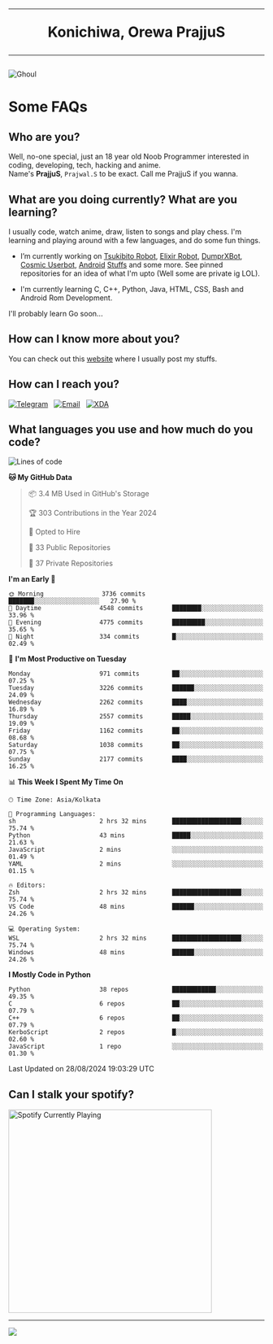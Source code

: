 <h1 align="center"><hr>Konichiwa, Orewa PrajjuS<hr></h1>


<img src="https://telegra.ph/file/6041d22c64479ee5ff802.jpg" alt="Ghoul"/>


<h1>Some FAQs</h1>


<h2>Who are you?</h2>

Well, no-one special, just an 18 year old Noob Programmer interested in coding, developing, tech, hacking and anime.
<br>
Name's <b>PrajjuS</b>, <code>Prajwal.S</code> to be exact. Call me PrajjuS if you wanna.


<h2>What are you doing currently? What are you learning?</h2>

I usually code, watch anime, draw, listen to songs and play chess. I'm learning and playing around with a few languages, and do some fun things.

- I’m currently working on <a href="Https://t.me/PrajjuSAssistantBot">Tsukibito Robot</a>, <a href="https://t.me/projectelixir_bot">Elixir Robot</a>, <a href="https://t.me/DumprXBot">DumprXBot</a>, <a href="https://github.com/SkyLab-Devs/CosmicUserbot">Cosmic Userbot</a>, <a href="https://github.com/Noob-OS">Android</a> <a href="https://github.com/PrajjuS/device_xiaomi_vince">Stuffs</a> and some more. See pinned repositories for an idea of what I'm upto (Well some are private ig LOL).

- I'm currently learning C, C++, Python, Java, HTML, CSS, Bash and Android Rom Development.

I'll probably learn Go soon...


<h2>How can I know more about you?</h2>

You can check out this <a href="https://prajjus.website">website</a> where I usually post my stuffs.


<h2>How can I reach you?</h2>

<a href="https://t.me/PrajjuS"><img src="https://img.shields.io/badge/PrajjuS-2CA5E0?style=flat-square&logo=telegram&logoColor=white" alt="Telegram"/></a>&nbsp;&nbsp;&nbsp;<a href="theprajjus@gmail.com"><img src="https://img.shields.io/badge/theprajjus@gmail.com-D14836?style=flat-square&logo=gmail&logoColor=white" alt="Email"/></a>&nbsp;&nbsp;&nbsp;<a href="https://forum.xda-developers.com/m/prajjus.10388799/"><img src="https://img.shields.io/badge/PrajjuS-F59714?style=flat-square&logo=xda-developers&logoColor=white" alt="XDA"/></a>


<h2>What languages you use and how much do you code?</h2>

<!--START_SECTION:waka-->
![Lines of code](https://img.shields.io/badge/From%20Hello%20World%20I%27ve%20Written-352.2%20thousand%20lines%20of%20code-blue)

**🐱 My GitHub Data** 

> 📦 3.4 MB Used in GitHub's Storage 
 > 
> 🏆 303 Contributions in the Year 2024
 > 
> 💼 Opted to Hire
 > 
> 📜 33 Public Repositories 
 > 
> 🔑 37 Private Repositories 
 > 
**I'm an Early 🐤** 

```text
🌞 Morning                3736 commits        ███████░░░░░░░░░░░░░░░░░░   27.90 % 
🌆 Daytime                4548 commits        ████████░░░░░░░░░░░░░░░░░   33.96 % 
🌃 Evening                4775 commits        █████████░░░░░░░░░░░░░░░░   35.65 % 
🌙 Night                  334 commits         █░░░░░░░░░░░░░░░░░░░░░░░░   02.49 % 
```
📅 **I'm Most Productive on Tuesday** 

```text
Monday                   971 commits         ██░░░░░░░░░░░░░░░░░░░░░░░   07.25 % 
Tuesday                  3226 commits        ██████░░░░░░░░░░░░░░░░░░░   24.09 % 
Wednesday                2262 commits        ████░░░░░░░░░░░░░░░░░░░░░   16.89 % 
Thursday                 2557 commits        █████░░░░░░░░░░░░░░░░░░░░   19.09 % 
Friday                   1162 commits        ██░░░░░░░░░░░░░░░░░░░░░░░   08.68 % 
Saturday                 1038 commits        ██░░░░░░░░░░░░░░░░░░░░░░░   07.75 % 
Sunday                   2177 commits        ████░░░░░░░░░░░░░░░░░░░░░   16.25 % 
```


📊 **This Week I Spent My Time On** 

```text
🕑︎ Time Zone: Asia/Kolkata

💬 Programming Languages: 
sh                       2 hrs 32 mins       ███████████████████░░░░░░   75.74 % 
Python                   43 mins             █████░░░░░░░░░░░░░░░░░░░░   21.63 % 
JavaScript               2 mins              ░░░░░░░░░░░░░░░░░░░░░░░░░   01.49 % 
YAML                     2 mins              ░░░░░░░░░░░░░░░░░░░░░░░░░   01.15 % 

🔥 Editors: 
Zsh                      2 hrs 32 mins       ███████████████████░░░░░░   75.74 % 
VS Code                  48 mins             ██████░░░░░░░░░░░░░░░░░░░   24.26 % 

💻 Operating System: 
WSL                      2 hrs 32 mins       ███████████████████░░░░░░   75.74 % 
Windows                  48 mins             ██████░░░░░░░░░░░░░░░░░░░   24.26 % 
```

**I Mostly Code in Python** 

```text
Python                   38 repos            ████████████░░░░░░░░░░░░░   49.35 % 
C                        6 repos             ██░░░░░░░░░░░░░░░░░░░░░░░   07.79 % 
C++                      6 repos             ██░░░░░░░░░░░░░░░░░░░░░░░   07.79 % 
KerboScript              2 repos             █░░░░░░░░░░░░░░░░░░░░░░░░   02.60 % 
JavaScript               1 repo              ░░░░░░░░░░░░░░░░░░░░░░░░░   01.30 % 
```




 Last Updated on 28/08/2024 19:03:29 UTC
<!--END_SECTION:waka-->


<h2>Can I stalk your spotify?</h2>

<a href="https://open.spotify.com/user/cotgk31v4nhw20gs5adb29jq5"><img src="https://spotify-readme-prajjus.vercel.app/api?theme=dark&rainbow=true" alt="Spotify Currently Playing" width="400px"/></a>


<hr>


<img src="https://komarev.com/ghpvc/?username=prajjus&label=Profile%20Views&color=000000&style=flat">
